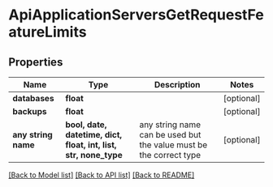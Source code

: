 # ApiApplicationServersGetRequestFeatureLimits


## Properties
Name | Type | Description | Notes
------------ | ------------- | ------------- | -------------
**databases** | **float** |  | [optional] 
**backups** | **float** |  | [optional] 
**any string name** | **bool, date, datetime, dict, float, int, list, str, none_type** | any string name can be used but the value must be the correct type | [optional]

[[Back to Model list]](../README.md#documentation-for-models) [[Back to API list]](../README.md#documentation-for-api-endpoints) [[Back to README]](../README.md)


